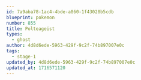 ```yaml
---
id: 7a9aba78-1ac4-4bde-a860-1f43028b5cdb
blueprint: pokemon
number: 855
title: Polteageist
types:
  - ghost
author: 4d8d6ede-5963-429f-9c2f-74b897007e0c
tags:
  - stage-1
updated_by: 4d8d6ede-5963-429f-9c2f-74b897007e0c
updated_at: 1716571120
---
```

